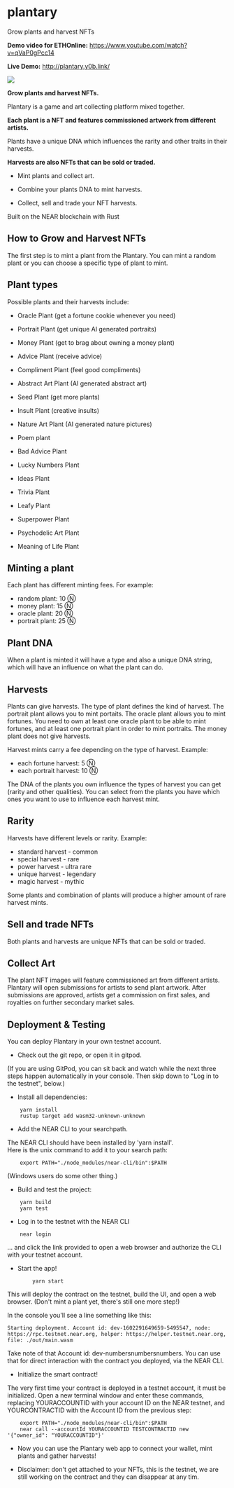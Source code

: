 # plantary
Grow plants and harvest NFTs

**Demo video for ETHOnline:** https://www.youtube.com/watch?v=qVaP0gPcc14

**Live Demo:** http://plantary.y0b.link/

![](https://i.imgur.com/i0avWYf.png)


**Grow plants and harvest NFTs.**

Plantary is a game and art collecting platform mixed together. 


**Each plant is a NFT and features commissioned artwork from different artists.**

Plants have a unique DNA which influences the rarity and other traits in their harvests. 

**Harvests are also NFTs that can be sold or traded.**


- Mint plants and collect art.

- Combine your plants DNA to mint harvests.

- Collect, sell and trade your NFT harvests.

Built on the NEAR blockchain with Rust


How to Grow and Harvest NFTs
-

The first step is to mint a plant from the Plantary. You can mint a random plant or you can choose a specific type of plant to mint. 

Plant types
-

Possible plants and their harvests include:

- Oracle Plant (get a fortune cookie whenever you need)
- Portrait Plant (get unique AI generated portraits)
- Money Plant (get to brag about owning a money plant)

- Advice Plant (receive advice)
- Compliment Plant (feel good compliments)
- Abstract Art Plant (AI generated abstract art)

- Seed Plant (get more plants)
- Insult Plant (creative insults)
- Nature Art Plant (AI generated nature pictures)

- Poem plant
- Bad Advice Plant
- Lucky Numbers Plant 

- Ideas Plant
- Trivia Plant
- Leafy Plant 

- Superpower Plant
- Psychodelic Art Plant
- Meaning of Life Plant


Minting a plant
-

Each plant has different minting fees. For example:

- random plant: 10 Ⓝ
- money plant: 15 Ⓝ
- oracle plant: 20 Ⓝ
- portrait plant: 25 Ⓝ

Plant DNA
-

When a plant is minted it will have a type and also a unique DNA string, which will have an influence on what the plant can do. 


Harvests
-

Plants can give harvests. The type of plant defines the kind of harvest. The portrait plant allows you to mint portaits. The oracle plant allows you to mint fortunes. You need to own at least one oracle plant to be able to mint fortunes, and at least one portrait plant in order to mint portraits. The money plant does not give harvests.

Harvest mints carry a fee depending on the type of harvest. Example:

- each fortune harvest: 5 Ⓝ
- each portrait harvest: 10 Ⓝ

The DNA of the plants you own influence the types of harvest you can get (rarity and other qualities). You can select from the plants you have which ones you want to use to influence each harvest mint.

Rarity
-

Harvests have different levels or rarity. Example:

- standard harvest - common
- special harvest - rare
- power harvest - ultra rare
- unique harvest - legendary
- magic harvest - mythic

Some plants and combination of plants will produce a higher amount of rare harvest mints.

Sell and trade NFTs
-

Both plants and harvests are unique NFTs that can be sold or traded. 


Collect Art
-

The plant NFT images will feature commissioned art from different artists. Plantary will open submissions for artists to send plant artwork. After submissions are approved, artists get a commission on first sales, and royalties on further secondary market sales.

Deployment & Testing 
-

You can deploy Plantary in your own testnet account. 

* Check out the git repo, or open it in gitpod.  

(If you are using GitPod, you can sit back and watch while the next three steps happen automatically in your console.  Then skip down to "Log in to the testnet", below.)

* Install all dependencies:
```
    yarn install
    rustup target add wasm32-unknown-unknown
```
* Add the NEAR CLI to your searchpath.  

The NEAR CLI should have been installed by 'yarn install'.  
Here is the unix command to add it to your search path:
```    
    export PATH="./node_modules/near-cli/bin":$PATH
```
(Windows users do some other thing.)
* Build and test the project:
```
    yarn build
    yarn test
```

* Log in to the testnet with the NEAR CLI
```
    near login
```
  ... and click the link provided to open a web browser and authorize the CLI with your testnet account.

* Start the app!
```
		yarn start
```
This will deploy the contract on the testnet, build the UI, and open a web browser.
(Don't mint a plant yet, there's still one more step!)

In the console you'll see a line something like this:
```
Starting deployment. Account id: dev-1602291649659-5495547, node: https://rpc.testnet.near.org, helper: https://helper.testnet.near.org, file: ./out/main.wasm
```
Take note of that Account id: dev-numbersnumbersnumbers.  You can use that for direct interaction with the contract you deployed, via the NEAR CLI.

* Initialize the smart contract!

The very first time your contract is deployed in a testnet account, it must be initialized.  Open a new terminal window and enter these commands, replacing YOURACCOUNTID with your account ID on the NEAR testnet, and YOURCONTRACTID with the Account ID from the previous step:
```
    export PATH="./node_modules/near-cli/bin":$PATH
    near call --accountId YOURACCOUNTID TESTCONTRACTID new '{"owner_id": "YOURACCOUNTID"}'
```
* Now you can use the Plantary web app to connect your wallet, mint plants and gather harvests!

* Disclaimer: don't get attached to your NFTs, this is the testnet, we are still working on the contract and they can disappear at any tim.
